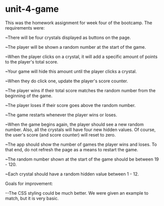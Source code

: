 # unit-4-game

This was the homework assignment for week four of the bootcamp.  The requirements were:


~There will be four crystals displayed as buttons on the page.

~The player will be shown a random number at the start of the game.

~When the player clicks on a crystal, it will add a specific amount of points to the player's total score. 

~Your game will hide this amount until the player clicks a crystal.

~When they do click one, update the player's score counter.

~The player wins if their total score matches the random number from the beginning of the game.

~The player loses if their score goes above the random number.

~The game restarts whenever the player wins or loses.

~When the game begins again, the player should see a new random number. Also, all the crystals will have four new hidden values. Of course, the user's score (and score counter) will reset to zero.

~The app should show the number of games the player wins and loses. To that end, do not refresh the page as a means to restart the game.

~The random number shown at the start of the game should be between 19 - 120.

~Each crystal should have a random hidden value between 1 - 12.

Goals for improvement:

--The CSS styling could be much better.  We were given an example to match, but it is very basic.

